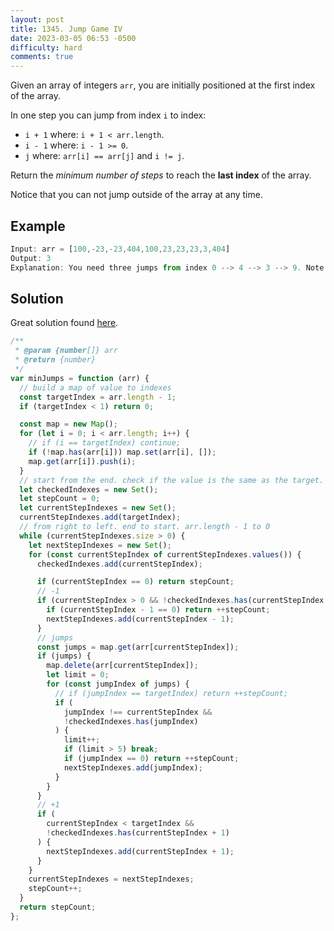 ```yaml
---
layout: post
title: 1345. Jump Game IV
date: 2023-03-05 06:53 -0500
difficulty: hard
comments: true
---
```


Given an array of integers `arr`, you are initially positioned at the first index of the array.

In one step you can jump from index `i` to index:

- `i + 1` where: `i + 1 < arr.length`.
- `i - 1` where: `i - 1 >= 0`.
- `j` where: `arr[i] == arr[j]` and `i != j`.

Return the _minimum number of steps_ to reach the **last index** of the array.

Notice that you can not jump outside of the array at any time.

## Example

```javascript
Input: arr = [100,-23,-23,404,100,23,23,23,3,404]
Output: 3
Explanation: You need three jumps from index 0 --> 4 --> 3 --> 9. Note that index 9 is the last index of the array.
```

## Solution

Great solution found [here](https://leetcode.com/problems/jump-game-iv/solutions/3259238/top-1-rare-approach/?orderBy=hot&languageTags=javascript).

```javascript
/**
 * @param {number[]} arr
 * @return {number}
 */
var minJumps = function (arr) {
  // build a map of value to indexes
  const targetIndex = arr.length - 1;
  if (targetIndex < 1) return 0;

  const map = new Map();
  for (let i = 0; i < arr.length; i++) {
    // if (i == targetIndex) continue;
    if (!map.has(arr[i])) map.set(arr[i], []);
    map.get(arr[i]).push(i);
  }
  // start from the end. check if the value is the same as the target. if so, return 1
  let checkedIndexes = new Set();
  let stepCount = 0;
  let currentStepIndexes = new Set();
  currentStepIndexes.add(targetIndex);
  // from right to left. end to start. arr.length - 1 to 0
  while (currentStepIndexes.size > 0) {
    let nextStepIndexes = new Set();
    for (const currentStepIndex of currentStepIndexes.values()) {
      checkedIndexes.add(currentStepIndex);

      if (currentStepIndex == 0) return stepCount;
      // -1
      if (currentStepIndex > 0 && !checkedIndexes.has(currentStepIndex - 1)) {
        if (currentStepIndex - 1 == 0) return ++stepCount;
        nextStepIndexes.add(currentStepIndex - 1);
      }
      // jumps
      const jumps = map.get(arr[currentStepIndex]);
      if (jumps) {
        map.delete(arr[currentStepIndex]);
        let limit = 0;
        for (const jumpIndex of jumps) {
          // if (jumpIndex == targetIndex) return ++stepCount;
          if (
            jumpIndex !== currentStepIndex &&
            !checkedIndexes.has(jumpIndex)
          ) {
            limit++;
            if (limit > 5) break;
            if (jumpIndex == 0) return ++stepCount;
            nextStepIndexes.add(jumpIndex);
          }
        }
      }
      // +1
      if (
        currentStepIndex < targetIndex &&
        !checkedIndexes.has(currentStepIndex + 1)
      ) {
        nextStepIndexes.add(currentStepIndex + 1);
      }
    }
    currentStepIndexes = nextStepIndexes;
    stepCount++;
  }
  return stepCount;
};
```
